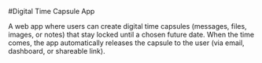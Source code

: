 #Digital Time Capsule App

A web app where users can create digital time capsules (messages, files, images, or notes) that stay locked until a chosen future date.
When the time comes, the app automatically releases the capsule to the user (via email, dashboard, or shareable link).
